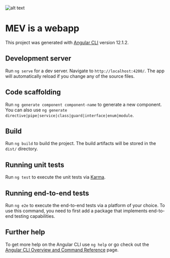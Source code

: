 ![alt text](https://uca3edf82d85c21c5458872f4235.previews.dropboxusercontent.com/p/thumb/ABROlYM2IRzFRDRq0NeEA2-nNSKQvBuNVEBhIkMoUH9DE5PwO4JGqWoY5v4vs6mD-DGETcs8ADkr8PowcLTw7vPVcqKHYnczW4yBk_2dBZ0uDzfIX_vmCd8ZTYLVOJEBXsRIMAU8cKaFNcsneZo6eI-HrFuzUJxZR2H5jDZp3tXUgcCT9CFYJuFfF-7ISmJ3Dvr6laT-MT5NuCOVyyS3sE09rgF0S_0J0VkTeQlroSpqliGyjL--UAChZHjjqzbWEhBPMUaMMGV7lFXmooJEaU_k3NAo5l9yzj_ZmHZZrmb1-pGogHAPqnkqLiybE1WrNk7qsekmtP7l2TesNZ69Oa-mip_p_9UT4xA_VUxL4MeLKY88oncd53JQg5TIHbEfVUIGxH6l4uDHwkiS2-OvcdF8/p.png?fv_content=true&size_mode=5)
# MEV is a webapp 

This project was generated with [Angular CLI](https://github.com/angular/angular-cli) version 12.1.2.

## Development server

Run `ng serve` for a dev server. Navigate to `http://localhost:4200/`. The app will automatically reload if you change any of the source files.

## Code scaffolding

Run `ng generate component component-name` to generate a new component. You can also use `ng generate directive|pipe|service|class|guard|interface|enum|module`.

## Build

Run `ng build` to build the project. The build artifacts will be stored in the `dist/` directory.

## Running unit tests

Run `ng test` to execute the unit tests via [Karma](https://karma-runner.github.io).

## Running end-to-end tests

Run `ng e2e` to execute the end-to-end tests via a platform of your choice. To use this command, you need to first add a package that implements end-to-end testing capabilities.

## Further help

To get more help on the Angular CLI use `ng help` or go check out the [Angular CLI Overview and Command Reference](https://angular.io/cli) page.

